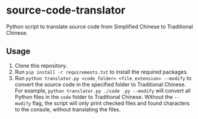 # source-code-translator

Python script to translate source code from Simplified Chinese to Traditional Chinese.

## Usage

1. Clone this repository.
2. Run `pip install -r requirements.txt` to install the required packages.
3. Run `python translator.py <code_folder> <file_extension> --modify` to convert the source code in the specified folder to Traditional Chinese. For example, `python translator.py ./code .py --modify` will convert all Python files in the `code` folder to Traditional Chinese. Without the `--modify` flag, the script will only print checked files and found characters to the console, without translating the files.
